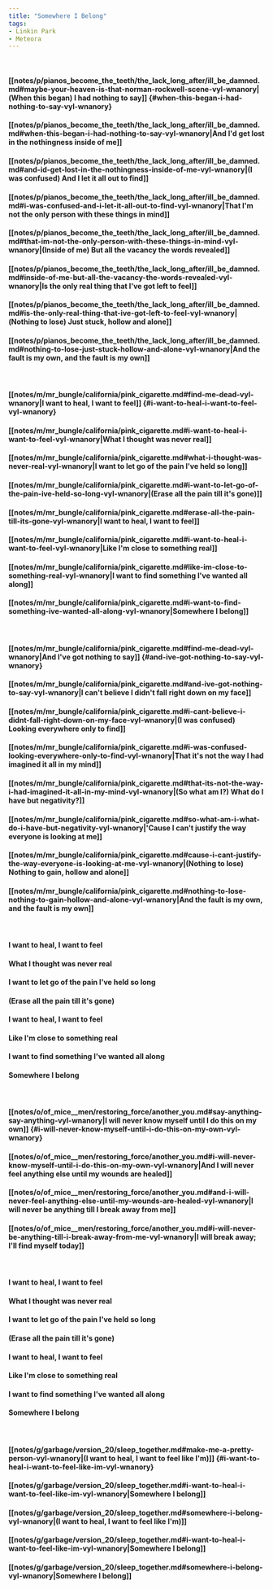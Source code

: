 ```yaml
---
title: "Somewhere I Belong"
tags:
- Linkin Park
- Meteora
---
```

&nbsp;
#### [[notes/p/pianos_become_the_teeth/the_lack_long_after/ill_be_damned.md#maybe-your-heaven-is-that-norman-rockwell-scene-vyl-wnanory|(When this began) I had nothing to say]] {#when-this-began-i-had-nothing-to-say-vyl-wnanory}
#### [[notes/p/pianos_become_the_teeth/the_lack_long_after/ill_be_damned.md#when-this-began-i-had-nothing-to-say-vyl-wnanory|And I'd get lost in the nothingness inside of me]]
#### [[notes/p/pianos_become_the_teeth/the_lack_long_after/ill_be_damned.md#and-id-get-lost-in-the-nothingness-inside-of-me-vyl-wnanory|(I was confused) And I let it all out to find]]
#### [[notes/p/pianos_become_the_teeth/the_lack_long_after/ill_be_damned.md#i-was-confused-and-i-let-it-all-out-to-find-vyl-wnanory|That I'm not the only person with these things in mind]]
#### [[notes/p/pianos_become_the_teeth/the_lack_long_after/ill_be_damned.md#that-im-not-the-only-person-with-these-things-in-mind-vyl-wnanory|(Inside of me) But all the vacancy the words revealed]]
#### [[notes/p/pianos_become_the_teeth/the_lack_long_after/ill_be_damned.md#inside-of-me-but-all-the-vacancy-the-words-revealed-vyl-wnanory|Is the only real thing that I've got left to feel]]
#### [[notes/p/pianos_become_the_teeth/the_lack_long_after/ill_be_damned.md#is-the-only-real-thing-that-ive-got-left-to-feel-vyl-wnanory|(Nothing to lose) Just stuck, hollow and alone]]
#### [[notes/p/pianos_become_the_teeth/the_lack_long_after/ill_be_damned.md#nothing-to-lose-just-stuck-hollow-and-alone-vyl-wnanory|And the fault is my own, and the fault is my own]]
&nbsp;
#### [[notes/m/mr_bungle/california/pink_cigarette.md#find-me-dead-vyl-wnanory|I want to heal, I want to feel]] {#i-want-to-heal-i-want-to-feel-vyl-wnanory}
#### [[notes/m/mr_bungle/california/pink_cigarette.md#i-want-to-heal-i-want-to-feel-vyl-wnanory|What I thought was never real]]
#### [[notes/m/mr_bungle/california/pink_cigarette.md#what-i-thought-was-never-real-vyl-wnanory|I want to let go of the pain I've held so long]]
#### [[notes/m/mr_bungle/california/pink_cigarette.md#i-want-to-let-go-of-the-pain-ive-held-so-long-vyl-wnanory|(Erase all the pain till it's gone)]]
#### [[notes/m/mr_bungle/california/pink_cigarette.md#erase-all-the-pain-till-its-gone-vyl-wnanory|I want to heal, I want to feel]]
#### [[notes/m/mr_bungle/california/pink_cigarette.md#i-want-to-heal-i-want-to-feel-vyl-wnanory|Like I'm close to something real]]
#### [[notes/m/mr_bungle/california/pink_cigarette.md#like-im-close-to-something-real-vyl-wnanory|I want to find something I've wanted all along]]
#### [[notes/m/mr_bungle/california/pink_cigarette.md#i-want-to-find-something-ive-wanted-all-along-vyl-wnanory|Somewhere I belong]]
&nbsp;
#### [[notes/m/mr_bungle/california/pink_cigarette.md#find-me-dead-vyl-wnanory|And I've got nothing to say]] {#and-ive-got-nothing-to-say-vyl-wnanory}
#### [[notes/m/mr_bungle/california/pink_cigarette.md#and-ive-got-nothing-to-say-vyl-wnanory|I can't believe I didn't fall right down on my face]]
#### [[notes/m/mr_bungle/california/pink_cigarette.md#i-cant-believe-i-didnt-fall-right-down-on-my-face-vyl-wnanory|(I was confused) Looking everywhere only to find]]
#### [[notes/m/mr_bungle/california/pink_cigarette.md#i-was-confused-looking-everywhere-only-to-find-vyl-wnanory|That it's not the way I had imagined it all in my mind]]
#### [[notes/m/mr_bungle/california/pink_cigarette.md#that-its-not-the-way-i-had-imagined-it-all-in-my-mind-vyl-wnanory|(So what am I?) What do I have but negativity?]]
#### [[notes/m/mr_bungle/california/pink_cigarette.md#so-what-am-i-what-do-i-have-but-negativity-vyl-wnanory|'Cause I can't justify the way everyone is looking at me]]
#### [[notes/m/mr_bungle/california/pink_cigarette.md#cause-i-cant-justify-the-way-everyone-is-looking-at-me-vyl-wnanory|(Nothing to lose) Nothing to gain, hollow and alone]]
#### [[notes/m/mr_bungle/california/pink_cigarette.md#nothing-to-lose-nothing-to-gain-hollow-and-alone-vyl-wnanory|And the fault is my own, and the fault is my own]]
&nbsp;
#### I want to heal, I want to feel
#### What I thought was never real
#### I want to let go of the pain I've held so long
#### (Erase all the pain till it's gone)
#### I want to heal, I want to feel
#### Like I'm close to something real
#### I want to find something I've wanted all along
#### Somewhere I belong
&nbsp;
#### [[notes/o/of_mice__men/restoring_force/another_you.md#say-anything-say-anything-vyl-wnanory|I will never know myself until I do this on my own]] {#i-will-never-know-myself-until-i-do-this-on-my-own-vyl-wnanory}
#### [[notes/o/of_mice__men/restoring_force/another_you.md#i-will-never-know-myself-until-i-do-this-on-my-own-vyl-wnanory|And I will never feel anything else until my wounds are healed]]
#### [[notes/o/of_mice__men/restoring_force/another_you.md#and-i-will-never-feel-anything-else-until-my-wounds-are-healed-vyl-wnanory|I will never be anything till I break away from me]]
#### [[notes/o/of_mice__men/restoring_force/another_you.md#i-will-never-be-anything-till-i-break-away-from-me-vyl-wnanory|I will break away; I'll find myself today]]
&nbsp;
#### I want to heal, I want to feel
#### What I thought was never real
#### I want to let go of the pain I've held so long
#### (Erase all the pain till it's gone)
#### I want to heal, I want to feel
#### Like I'm close to something real
#### I want to find something I've wanted all along
#### Somewhere I belong
&nbsp;
#### [[notes/g/garbage/version_20/sleep_together.md#make-me-a-pretty-person-vyl-wnanory|(I want to heal, I want to feel like I'm)]] {#i-want-to-heal-i-want-to-feel-like-im-vyl-wnanory}
#### [[notes/g/garbage/version_20/sleep_together.md#i-want-to-heal-i-want-to-feel-like-im-vyl-wnanory|Somewhere I belong]]
#### [[notes/g/garbage/version_20/sleep_together.md#somewhere-i-belong-vyl-wnanory|(I want to heal, I want to feel like I'm)]]
#### [[notes/g/garbage/version_20/sleep_together.md#i-want-to-heal-i-want-to-feel-like-im-vyl-wnanory|Somewhere I belong]]
#### [[notes/g/garbage/version_20/sleep_together.md#somewhere-i-belong-vyl-wnanory|Somewhere I belong]]
